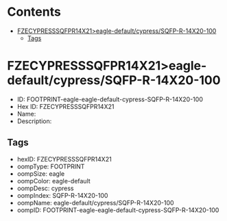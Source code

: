 



Contents
========

* [FZECYPRESSSQFPR14X21>eagle-default/cypress/SQFP-R-14X20-100](#fzecypresssqfpr14x21eagle-defaultcypresssqfp-r-14x20-100)
	* [Tags](#tags)

# FZECYPRESSSQFPR14X21>eagle-default/cypress/SQFP-R-14X20-100

- ID: FOOTPRINT-eagle-eagle-default-cypress-SQFP-R-14X20-100
- Hex ID: FZECYPRESSSQFPR14X21
- Name: 
- Description: 

## Tags

- hexID: FZECYPRESSSQFPR14X21
- oompType: FOOTPRINT
- oompSize: eagle
- oompColor: eagle-default
- oompDesc: cypress
- oompIndex: SQFP-R-14X20-100
- oompName: eagle-default/cypress/SQFP-R-14X20-100
- oompID: FOOTPRINT-eagle-eagle-default-cypress-SQFP-R-14X20-100
